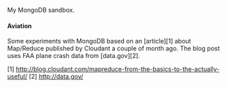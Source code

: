 My MongoDB sandbox.

#### Aviation
Some experiments with MongoDB based on an [article][1] about Map/Reduce published by Cloudant a couple of month ago. The blog post uses FAA plane crash data from [data.gov][2].

[1] http://blog.cloudant.com/mapreduce-from-the-basics-to-the-actually-useful/
[2] http://data.gov/

